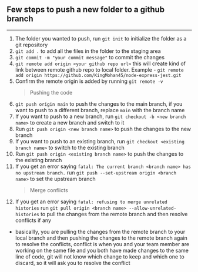 ## Few steps to push a new folder to a github branch

---

1. The folder you wanted to push, run `git init` to initialize the folder as a git repository
2. `git add .` to add all the files in the folder to the staging area
3. `git commit -m "your commit message"` to commit the changes
4. `git remote add origin <your github repo url>` this will create kind of link between remote github repo to local folder. Example - `git remote add origin https://github.com/KingMohan45/node-express-jest.git`
5. Confirm the remote origin is added by running `git remote -v`
   > Pushing the code
6. `git push origin main` to push the changes to the main branch, if you want to push to a different branch, replace `main` with the branch name
7. If you want to push to a new branch, run `git checkout -b <new branch name>` to create a new branch and switch to it
8. Run `git push origin <new branch name>` to push the changes to the new branch
9. If you want to push to an existing branch, run `git checkout <existing branch name>` to switch to the existing branch
10. Run `git push origin <existing branch name>` to push the changes to the existing branch
11. If you get an error saying `fatal: The current branch <branch name> has no upstream branch.` run `git push --set-upstream origin <branch name>` to set the upstream branch
    > Merge conflicts
12. If you get an error saying `fatal: refusing to merge unrelated histories` run `git pull origin <branch name> --allow-unrelated-histories` to pull the changes from the remote branch and then resolve conflicts if any

- basicallly, you are pulling the changes from the remote branch to your local branch and then pushing the changes to the remote branch again to resolve the conflicts, conflict is when you and your team member are working on the same file and you both have made changes to the same line of code, git will not know which change to keep and which one to discard, so it will ask you to resolve the conflict
